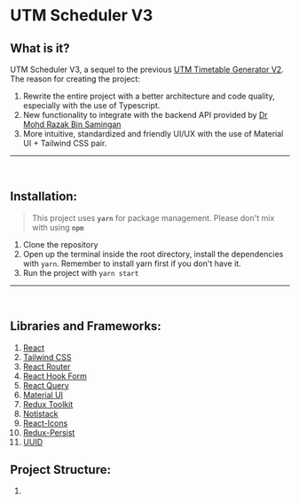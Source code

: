 # UTM Scheduler V3


## What is it?

UTM Scheduler V3, a sequel to the previous [UTM Timetable Generator V2](https://github.com/AdmiJW/UTM-Timetable-Generator-V2). The reason for creating the project:

1. Rewrite the entire project with a better architecture and code quality, especially with the use of Typescript.
2. New functionality to integrate with the backend API provided by [Dr Mohd Razak Bin Samingan](https://www.utm.my/directory/staff/mrazak)
3. More intuitive, standardized and friendly UI/UX with the use of Material UI + Tailwind CSS pair.

---
<br>

## Installation:

> This project uses **`yarn`** for package management. Please don't mix with using **`npm`**

1. Clone the repository
2. Open up the terminal inside the root directory, install the dependencies with `yarn`. Remember to install yarn first if you don't have it.
3. Run the project with `yarn start`

---
<br>


## Libraries and Frameworks:

1. [React](https://reactjs.org/)
2. [Tailwind CSS](https://tailwindcss.com/)
3. [React Router](https://reactrouter.com/)
4. [React Hook Form](https://react-hook-form.com/)
5. [React Query](https://react-query.tanstack.com/)
6. [Material UI](https://material-ui.com/)
7. [Redux Toolkit](https://redux-toolkit.js.org/)
8. [Notistack](https://notistack.com/)
9. [React-Icons](https://react-icons.github.io/react-icons/)
10. [Redux-Persist](https://www.npmjs.com/package/redux-persist)
11. [UUID](https://www.npmjs.com/package/uuid)

## Project Structure:

1. 
